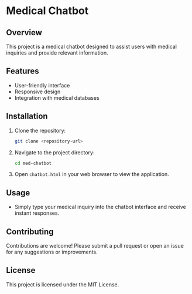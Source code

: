 # Medical Chatbot

## Overview
This project is a medical chatbot designed to assist users with medical inquiries and provide relevant information.

## Features
- User-friendly interface
- Responsive design
- Integration with medical databases

## Installation
1. Clone the repository:
   ```bash
   git clone <repository-url>
   ```
2. Navigate to the project directory:
   ```bash
   cd med-chatbot
   ```
3. Open `chatbot.html` in your web browser to view the application.

## Usage
- Simply type your medical inquiry into the chatbot interface and receive instant responses.

## Contributing
Contributions are welcome! Please submit a pull request or open an issue for any suggestions or improvements.

## License
This project is licensed under the MIT License.

